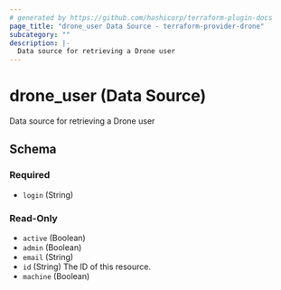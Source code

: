 ```yaml
---
# generated by https://github.com/hashicorp/terraform-plugin-docs
page_title: "drone_user Data Source - terraform-provider-drone"
subcategory: ""
description: |-
  Data source for retrieving a Drone user
---
```


# drone_user (Data Source)

Data source for retrieving a Drone user



<!-- schema generated by tfplugindocs -->
## Schema

### Required

- `login` (String)

### Read-Only

- `active` (Boolean)
- `admin` (Boolean)
- `email` (String)
- `id` (String) The ID of this resource.
- `machine` (Boolean)


